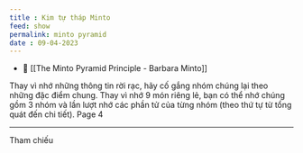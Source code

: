 ```yaml
---
title : Kim tự tháp Minto
feed: show
permalink: minto pyramid
date : 09-04-2023
---
```


- 🔗   [[The Minto Pyramid Principle - Barbara Minto]]

Thay vì nhớ những thông tin rời rạc, hãy cố gắng nhóm chúng lại theo những đặc điểm chung. Thay vì nhớ 9 món riêng lẻ, bạn có thể nhớ chúng gồm 3 nhóm và lần lượt nhớ các phần tử của từng nhóm (theo thứ tự từ tổng quát đến chi tiết). Page 4

---

Tham chiếu

